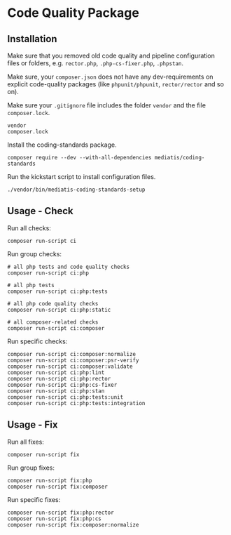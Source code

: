 # Code Quality Package

## Installation

Make sure that you removed old code quality and pipeline configuration files or folders, e.g. `rector.php`, `.php-cs-fixer.php`, `.phpstan`.

Make sure, your `composer.json` does not have any dev-requirements on explicit code-quality packages (like `phpunit/phpunit`, `rector/rector` and so on).

Make sure your `.gitignore` file includes the folder `vendor` and the file `composer.lock`.

```
vendor
composer.lock
```

Install the coding-standards package.

```
composer require --dev --with-all-dependencies mediatis/coding-standards
```

Run the kickstart script to install configuration files.

```
./vendor/bin/mediatis-coding-standards-setup
```

## Usage - Check

Run all checks:

```
composer run-script ci
```

Run group checks:

```
# all php tests and code quality checks
composer run-script ci:php

# all php tests
composer run-script ci:php:tests

# all php code quality checks
composer run-script ci:php:static

# all composer-related checks
composer run-script ci:composer
```

Run specific checks:

```
composer run-script ci:composer:normalize
composer run-script ci:composer:psr-verify
composer run-script ci:composer:validate
composer run-script ci:php:lint
composer run-script ci:php:rector
composer run-script ci:php:cs-fixer
composer run-script ci:php:stan
composer run-script ci:php:tests:unit
composer run-script ci:php:tests:integration
```

## Usage - Fix

Run all fixes:

```
composer run-script fix
```

Run group fixes:

```
composer run-script fix:php
composer run-script fix:composer
```

Run specific fixes:

```
composer run-script fix:php:rector
composer run-script fix:php:cs
composer run-script fix:composer:normalize
```
